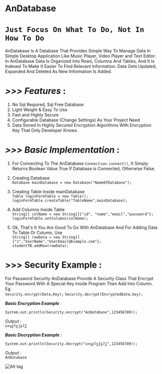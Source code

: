 # AnDatabase

# `Just Focus On What To Do, Not In How To Do`


AnDatabase Is A Database That Provides Simple Way To Manage Data In Simple Desktop Application Like Music Player, Video Player and Text Editor.
In AnDatabase Data Is Organized Into Rows, Columns And Tables, And It Is Indexed To Make It Easier To Find Relevant Information. Data Gets Updated, Expanded And Deleted As New Information Is Added.


# _>>> Features_ : 
 1. No Sql Required, Sql Free Database
 2. Light Weight & Easy To Use
 3. Fast and Highly Secure 
 4. Configurable Database (Change Settings) As Your Project Need
 5. Data Stored In Highly Secured Encryption Algorithms With Encryption Key That Only Developer Knows.
 
# _>>> Basic Implementation_ :
 
 1. For Connecting To The AnDatabase
 `Connection.connect()`, It Simply Returns Boolean Value True If Database is Connected, Otherwise False.
 2. Creating Database  
 `Database mainDatabase = new Database("NameOfDatabase");` 
 3. Creating Table Inside mainDatabase  
 `Table loginFormTable = new Table();`  
 `loginFormTable.createTable("TableName",mainDatabase);`
 
 4. Add Columns Inside Table  
 `String[] colName = new String[]{"id", "name","email","password"};`  
 `loginFormTable.setColumns(colName);`
 
 5. Ok, That's It You Are Good To Go With AnDatabase And For Adding Data To Table Or Column, Use  
 `String[] rowData = new String[]{"1","UserName","UserEmail@Example.com"};`  
 `studentTB.addRow(rowData);`   
 
 # >>> Security Example : 

For Password Security AnDatabase Provide A Security Class That Encrypt Your Password With A Special Key Inside Program Then Add Into Column.  
Eg.  
     `Security.encrypt(Data,Key);`
     `Security.decrypt(EncryptedData,key);`

_**Basic Encryption Example**_ : 
 
```System.out.println(Security.encrypt("AnDatabase",123456789));```

_Output :_  
```ɢʏɥʂʕʂʃʂʔʆ```

_**Basic Decryption Example**_ : 
 
```System.out.println(Security.decrypt("ɢʏɥʂʕʂʃʂʔʆ",123456789));```

_Output :_  
```AnDatabase```    


 
![Alt tag](https://github.com/Anikesh1999/AnDatabase/blob/master/images/AnonDatabase.png)
